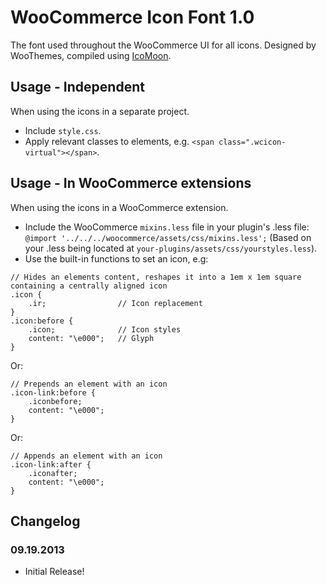 # WooCommerce Icon Font 1.0
The font used throughout the WooCommerce UI for all icons. Designed by WooThemes, compiled using [IcoMoon](http://icomoon.io/).

## Usage - Independent
When using the icons in a separate project.
* Include `style.css`.
* Apply relevant classes to elements, e.g. `<span class=".wcicon-virtual"></span>`.

## Usage - In WooCommerce extensions
When using the icons in a WooCommerce extension.
* Include the WooCommerce `mixins.less` file in your plugin's .less file: `@import '../../../woocommerce/assets/css/mixins.less';` (Based on your .less being located at `your-plugins/assets/css/yourstyles.less`).
* Use the built-in functions to set an icon, e.g:

```
// Hides an elements content, reshapes it into a 1em x 1em square containing a centrally aligned icon
.icon {
    .ir; 				// Icon replacement
}
.icon:before {
    .icon; 				// Icon styles
    content: "\e000";	// Glyph
}
```

Or:

```
// Prepends an element with an icon
.icon-link:before {
    .iconbefore;
    content: "\e000";
}
```

Or:

```
// Appends an element with an icon
.icon-link:after {
    .iconafter;
    content: "\e000";
}
```

## Changelog
### 09.19.2013
* Initial Release!